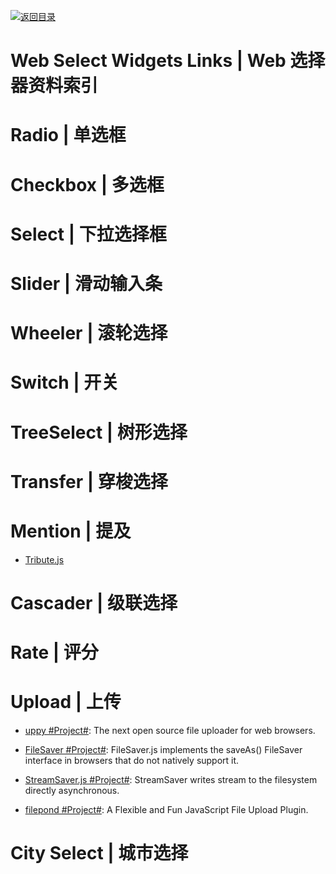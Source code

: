 [![返回目录](https://user-images.githubusercontent.com/5803001/38079637-ff0abcf0-3371-11e8-9b76-ad651620afc7.jpg)](https://github.com/wxyyxc1992/Awesome-Links)

# Web Select Widgets Links | Web 选择器资料索引

# Radio | 单选框

# Checkbox | 多选框

# Select | 下拉选择框

# Slider | 滑动输入条

# Wheeler | 滚轮选择

# Switch | 开关

# TreeSelect | 树形选择

# Transfer | 穿梭选择

# Mention | 提及

* [Tribute.js](http://zurb.com/article/1435/tribute-js-a-new-lightweight-and-easy-to-)

# Cascader | 级联选择

# Rate | 评分

# Upload | 上传

* [uppy #Project#](https://parg.co/UMk): The next open source file uploader for web browsers.

* [FileSaver #Project#](https://github.com/eligrey/FileSaver.js): FileSaver.js implements the saveAs() FileSaver interface in browsers that do not natively support it.

* [StreamSaver.js #Project#](https://github.com/jimmywarting/StreamSaver.js): StreamSaver writes stream to the filesystem directly asynchronous.

* [filepond #Project#](https://github.com/pqina/filepond):
  A Flexible and Fun JavaScript File Upload Plugin.

# City Select | 城市选择
